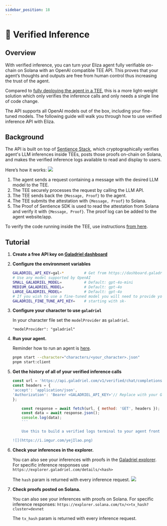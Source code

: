 ```yaml
---
sidebar_position: 18
---
```


# 🪪 Verified Inference

## Overview

With verified inference, you can turn your Eliza agent fully verifiable on-chain on Solana with an OpenAI compatible TEE API. This proves that your agent’s thoughts and outputs are free from human control thus increasing the trust of the agent.

Compared to [fully deploying the agent in a TEE](https://elizaos.github.io/eliza/docs/advanced/eliza-in-tee/), this is a more light-weight solution which only verifies the inference calls and only needs a single line of code change.

The API supports all OpenAI models out of the box, including your fine-tuned models. The following guide will walk you through how to use verified inference API with Eliza.

## Background

The API is built on top of [Sentience Stack](https://github.com/galadriel-ai/Sentience), which cryptographically verifies agent's LLM inferences inside TEEs, posts those proofs on-chain on Solana, and makes the verified inference logs available to read and display to users.

Here’s how it works:
![](https://i.imgur.com/SNwSHam.png)

1. The agent sends a request containing a message with the desired LLM model to the TEE.
2. The TEE securely processes the request by calling the LLM API.
3. The TEE sends back the `{Message, Proof}` to the agent.
4. The TEE submits the attestation with `{Message, Proof}` to Solana.
5. The Proof of Sentience SDK is used to read the attestation from Solana and verify it with `{Message, Proof}`. The proof log can be added to the agent website/app.

To verify the code running inside the TEE, use instructions [from here](https://github.com/galadriel-ai/sentience/tree/main/verified-inference/verify).

## Tutorial

1.  **Create a free API key on [Galadriel dashboard](https://dashboard.galadriel.com/login)**
2.  **Configure the environment variables**
    ```bash
    GALADRIEL_API_KEY=gal-*         # Get from https://dashboard.galadriel.com/
    # Use any model supported by OpenAI
    SMALL_GALADRIEL_MODEL=          # Default: gpt-4o-mini
    MEDIUM_GALADRIEL_MODEL=         # Default: gpt-4o
    LARGE_GALADRIEL_MODEL=          # Default: gpt-4o
    # If you wish to use a fine-tuned model you will need to provide your own OpenAI API key
    GALADRIEL_FINE_TUNE_API_KEY=    # starting with sk-
    ```
3.  **Configure your character to use `galadriel`**

    In your character file set the `modelProvider` as `galadriel`.

    ```
    "modelProvider": "galadriel"
    ```

4.  **Run your agent.**

    Reminder how to run an agent is [here](https://elizaos.github.io/eliza/docs/quickstart/#create-your-first-agent).

    ```bash
    pnpm start --character="characters/<your_character>.json"
    pnpm start:client
    ```

5.  **Get the history of all of your verified inference calls**

    ````javascript
    const url = 'https://api.galadriel.com/v1/verified/chat/completions?limit=100&filter=mine';
    const headers = {
    'accept': 'application/json',
    'Authorization': 'Bearer <GALADRIEL_API_KEY>'// Replace with your Galadriel API key
    };

        const response = await fetch(url, { method: 'GET', headers });
        const data = await response.json();
        console.log(data);
        ```

        Use this to build a verified logs terminal to your agent front end, for example:

    ![](https://i.imgur.com/yejIlao.png)

    ````

6.  **Check your inferences in the explorer.**

    You can also see your inferences with proofs in the [Galadriel explorer](https://explorer.galadriel.com/). For specific inference responses use `https://explorer.galadriel.com/details/<hash>`

    The `hash` param is returned with every inference request.
    ![](https://i.imgur.com/QazDxbE.png)

7.  **Check proofs posted on Solana.**

    You can also see your inferences with proofs on Solana. For specific inference responses: `https://explorer.solana.com/tx/<>tx_hash?cluster=devnet`

    The `tx_hash` param is returned with every inference request.
